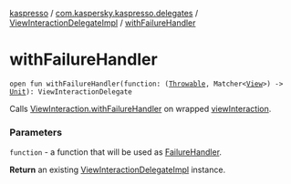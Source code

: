 [kaspresso](../../index.md) / [com.kaspersky.kaspresso.delegates](../index.md) / [ViewInteractionDelegateImpl](index.md) / [withFailureHandler](./with-failure-handler.md)

# withFailureHandler

`open fun withFailureHandler(function: (`[`Throwable`](https://kotlinlang.org/api/latest/jvm/stdlib/kotlin/-throwable/index.html)`, Matcher<`[`View`](https://developer.android.com/reference/android/view/View.html)`>) -> `[`Unit`](https://kotlinlang.org/api/latest/jvm/stdlib/kotlin/-unit/index.html)`): ViewInteractionDelegate`

Calls [ViewInteraction.withFailureHandler](#) on wrapped [viewInteraction](#).

### Parameters

`function` - a function that will be used as [FailureHandler](#).

**Return**
an existing [ViewInteractionDelegateImpl](index.md) instance.

